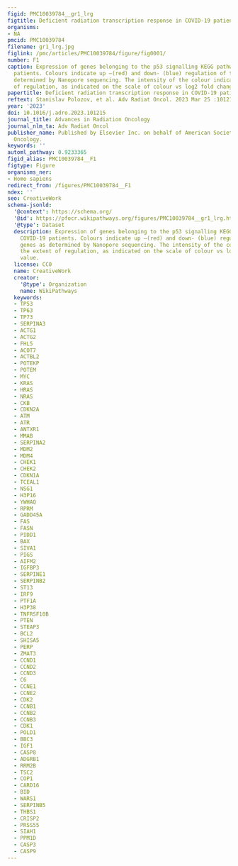 ```yaml
---
figid: PMC10039784__gr1_lrg
figtitle: Deficient radiation transcription response in COVID-19 patients
organisms:
- NA
pmcid: PMC10039784
filename: gr1_lrg.jpg
figlink: /pmc/articles/PMC10039784/figure/fig0001/
number: F1
caption: Expression of genes belonging to the p53 signalling KEGG pathway in COVID-19
  patients. Colours indicate up –(red) and down- (blue) regulation of the genes as
  determined by Nanopore sequencing. The intensity of the colour indicates the extent
  of regulation, as indicated on the scale of colour vs log2 fold change value.
papertitle: Deficient radiation transcription response in COVID-19 patients.
reftext: Stanislav Polozov, et al. Adv Radiat Oncol. 2023 Mar 25 :101215.
year: '2023'
doi: 10.1016/j.adro.2023.101215
journal_title: Advances in Radiation Oncology
journal_nlm_ta: Adv Radiat Oncol
publisher_name: Published by Elsevier Inc. on behalf of American Society for Radiation
  Oncology.
keywords: ''
automl_pathway: 0.9233365
figid_alias: PMC10039784__F1
figtype: Figure
organisms_ner:
- Homo sapiens
redirect_from: /figures/PMC10039784__F1
ndex: ''
seo: CreativeWork
schema-jsonld:
  '@context': https://schema.org/
  '@id': https://pfocr.wikipathways.org/figures/PMC10039784__gr1_lrg.html
  '@type': Dataset
  description: Expression of genes belonging to the p53 signalling KEGG pathway in
    COVID-19 patients. Colours indicate up –(red) and down- (blue) regulation of the
    genes as determined by Nanopore sequencing. The intensity of the colour indicates
    the extent of regulation, as indicated on the scale of colour vs log2 fold change
    value.
  license: CC0
  name: CreativeWork
  creator:
    '@type': Organization
    name: WikiPathways
  keywords:
  - TP53
  - TP63
  - TP73
  - SERPINA3
  - ACTG1
  - ACTG2
  - FHL5
  - ACOT7
  - ACTBL2
  - POTEKP
  - POTEM
  - MYC
  - KRAS
  - HRAS
  - NRAS
  - CKB
  - CDKN2A
  - ATM
  - ATR
  - ANTXR1
  - MMAB
  - SERPINA2
  - MDM2
  - MDM4
  - CHEK1
  - CHEK2
  - CDKN1A
  - TCEAL1
  - NSG1
  - H3P16
  - YWHAQ
  - RPRM
  - GADD45A
  - FAS
  - FASN
  - PIDD1
  - BAX
  - SIVA1
  - PIGS
  - AIFM2
  - IGFBP3
  - SERPINE1
  - SERPINB2
  - ST13
  - IRF9
  - PTF1A
  - H3P38
  - TNFRSF10B
  - PTEN
  - STEAP3
  - BCL2
  - SHISA5
  - PERP
  - ZMAT3
  - CCND1
  - CCND2
  - CCND3
  - C6
  - CCNE1
  - CCNE2
  - CDK2
  - CCNB1
  - CCNB2
  - CCNB3
  - CDK1
  - POLD1
  - BBC3
  - IGF1
  - CASP8
  - ADGRB1
  - RRM2B
  - TSC2
  - COP1
  - CARD16
  - BID
  - WARS1
  - SERPINB5
  - THBS1
  - CRISP2
  - PRSS55
  - SIAH1
  - PPM1D
  - CASP3
  - CASP9
---
```

